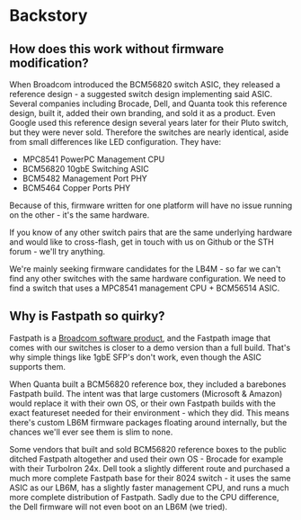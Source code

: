# Backstory

## How does this work without firmware modification?
When Broadcom introduced the BCM56820 switch ASIC, they released a reference design - a suggested switch design implementing said ASIC. Several companies including Brocade, Dell, and Quanta took this reference design, built it, added their own branding, and sold it as a product. Even Google used this reference design several years later for their Pluto switch, but they were never sold. Therefore the switches are nearly identical, aside from small differences like LED configuration. They have:

 - MPC8541 PowerPC Management CPU
 - BCM56820 10gbE Switching ASIC
 - BCM5482 Management Port PHY
 - BCM5464 Copper Ports PHY
 
 Because of this, firmware written for one platform will have no issue running on the other - it's the same hardware.  
 
If you know of any other switch pairs that are the same underlying hardware and would like to cross-flash, get in touch with us on Github or the STH forum - we'll try anything.  

We're mainly seeking firmware candidates for the LB4M - so far we can't find any other switches with the same hardware configuration. We need to find a switch that uses a MPC8541 management CPU + BCM56514 ASIC.

## Why is Fastpath so quirky?
Fastpath is a [Broadcom software product](https://www.broadcom.com/products/ethernet-connectivity/software/fastpath), and the Fastpath image that comes with our switches is closer to a demo version than a full build. That's why simple things like 1gbE SFP's don't work, even though the ASIC supports them.  

When Quanta built a BCM56820 reference box, they included a barebones Fastpath build. The intent was that large customers (Microsoft & Amazon) would replace it with their own OS, or their own Fastpath builds with the exact featureset needed for their environment -  which they did. This means there's custom LB6M firmware packages floating around internally, but the chances we'll ever see them is slim to none.  

Some vendors that built and sold BCM56820 reference boxes to the public ditched Fastpath altogether and used their own OS - Brocade for example with their TurboIron 24x. Dell took a slightly different route and purchased a much more complete Fastpath base for their 8024 switch -  it uses the same ASIC as our LB6M, has a slightly faster management CPU, and runs a much more complete distribution of Fastpath. Sadly due to the CPU difference, the Dell firmware will not even boot on an LB6M (we tried).